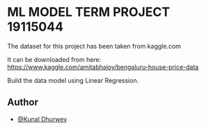 # ML MODEL TERM PROJECT 19115044

The dataset for this project has been taken from kaggle.com

It can be downloaded from here: https://www.kaggle.com/amitabhajoy/bengaluru-house-price-data

Build the data model using Linear Regression. 

## Author

- [@Kunal Dhurwey](https://github.com/kunaldhurwey04032001)
